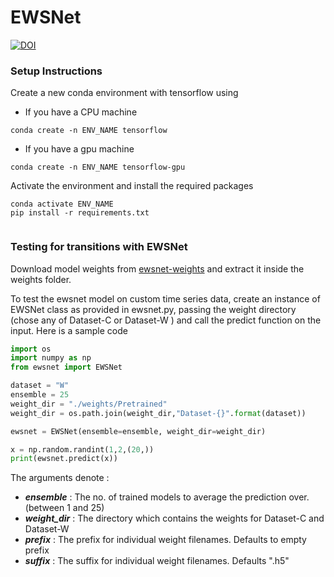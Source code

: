 # EWSNet 

[![DOI](https://zenodo.org/badge/338530625.svg)](https://zenodo.org/badge/latestdoi/338530625)

### Setup Instructions
Create a new conda environment with tensorflow using 
  - If you have a CPU machine
```shell
conda create -n ENV_NAME tensorflow
```
- If you have a gpu machine

```shell
conda create -n ENV_NAME tensorflow-gpu
```

Activate the environment and install  the required packages
```shell
conda activate ENV_NAME
pip install -r requirements.txt 
	   
```

### Testing for transitions with EWSNet
Download model weights from  [ewsnet-weights](https://drive.google.com/file/d/1-aY2MepouLQdMSNkYD6jgSedwFXB8BUP/view?usp=sharing "ewsnet-weights") and extract it inside the weights folder.

To test the ewsnet model on custom time series data, create an instance of EWSNet class as provided in ewsnet.py, passing the weight directory (chose any of Dataset-C or Dataset-W ) and call the predict function on the input. Here is a sample code 


```python
import os
import numpy as np
from ewsnet import EWSNet

dataset = "W"
ensemble = 25
weight_dir = "./weights/Pretrained"
weight_dir = os.path.join(weight_dir,"Dataset-{}".format(dataset))

ewsnet = EWSNet(ensemble=ensemble, weight_dir=weight_dir)

x = np.random.randint(1,2,(20,))
print(ewsnet.predict(x))
```

The arguments denote :
- ***ensemble*** : The no. of trained models to average the prediction over. (between 1 and 25)
- ***weight_dir*** : The directory which contains the weights for Dataset-C and Dataset-W 
- ***prefix***         : The prefix for individual weight filenames. Defaults to empty prefix
- ***suffix***         : The suffix for individual weight filenames. Defaults ".h5"


